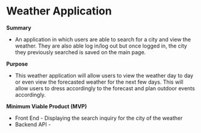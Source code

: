 # Weather Application

**Summary** 
- An application in which users are able to search for a city and view the weather. They are also able log in/log out but once logged in, the city they previously searched is saved on the main page. 

**Purpose** 
- This weather application will allow users to view the weather day to day or even view the forecasted weather for the next few days. This will allow users to dress accordingly to the forecast and plan outdoor events accordingly. 

**Minimum Viable Product (MVP)**
- Front End - Displaying the search inquiry for the city of the weather
- Backend API - 
